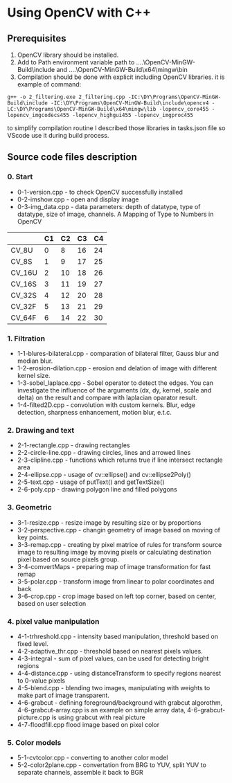 # Using OpenCV with C++

## Prerequisites
1) OpenCV library should be installed.
2) Add to Path environment variable path to ....\OpenCV-MinGW-Build\include and ....\OpenCV-MinGW-Build\x64\mingw\bin
3) Compilation should be done with explicit including OpenCV libraries. it is example of command:
```
g++ -o 2_filtering.exe 2_filtering.cpp -IC:\DY\Programs\OpenCV-MinGW-Build\include -IC:\DY\Programs\OpenCV-MinGW-Build\include\opencv4 -LC:\DY\Programs\OpenCV-MinGW-Build\x64\mingw\lib -lopencv_core455 -lopencv_imgcodecs455 -lopencv_highgui455 -lopencv_imgproc455
```
to simplify compilation routine I described those libraries in tasks.json file so VScode use it during build process. 

## Source code files description
### 0. Start
* 0-1-version.cpp - to check OpenCV successfully installed
* 0-2-imshow.cpp - open and display image
* 0-3-img_data.cpp - data parameters: depth of datatype, type of datatype, size of image, channels.
A Mapping of Type to Numbers in OpenCV

| | C1 | C2 | C3 | C4
|---|---|---|---|---|
|CV_8U|	0|	8|	16|	24
|CV_8S|	1|	9|	17|	25
|CV_16U| 2|	10|	18|	26
|CV_16S| 3|	11|	19|	27
|CV_32S| 4|	12|	20|	28
|CV_32F| 5|	13|	21|	29
|CV_64F| 6|	14|	22|	30

### 1. Filtration
* 1-1-blures-bilateral.cpp - comparation of bilateral filter, Gauss blur and median blur.
* 1-2-erosion-dilation.cpp - erosion and delation of image with different kernel size.
* 1-3-sobel_laplace.cpp - Sobel operator to detect the edges. You can investigate the influence of the arguments (dx, dy, kernel, scale and delta) on the result and compare with laplacian oparator result.
* 1-4-filted2D.cpp - convolution with custom kernels. Blur, edge detection, sharpness enhancement, motion blur, e.t.c.

### 2. Drawing and text
* 2-1-rectangle.cpp - drawing rectangles
* 2-2-circle-line.cpp - drawing circles, lines and arrowed lines
* 2-3-clipline.cpp - functions which returns true if line intersect rectangle area
* 2-4-ellipse.cpp - usage of cv::ellipse() and cv::ellipse2Poly()
* 2-5-text.cpp - usage of putText() and getTextSize()
* 2-6-poly.cpp - drawing polygon line and filled polygons

### 3. Geometric
* 3-1-resize.cpp - resize image by resulting size or by proportions
* 3-2-perspective.cpp - changin geometry of image based on moving of key points.
* 3-3-remap.cpp - creating by pixel matrice of rules for transform source image to resulting image by moving pixels or calculating destination pixel based on source pixels group.
* 3-4-comvertMaps - preparing map of image transformation for fast remap
* 3-5-polar.cpp - transform image from linear to polar coordinates and back
* 3-6-crop.cpp - crop image based on left top corner, based on center, based on user selection

### 4. pixel value manipulation
* 4-1-trhreshold.cpp - intensity based manipulation, threshold based on fixed level.
* 4-2-adaptive_thr.cpp - threshold based on nearest pixels values.
* 4-3-integral - sum of pixel values, can be used for detecting bright regions
* 4-4-distance.cpp - using distanceTransform to specify regions nearest to 0-value pixels
* 4-5-blend.cpp - blending two images, manipulating with weights to make part of image transparent.
* 4-6-grabcut - defining foreground/background with grabcut algorothm, 4-6-grabcut-array.cpp is an example on simple array data,  4-6-grabcut-picture.cpp is using grabcut with real picture
* 4-7-floodfill.cpp flood image based on pixel color

### 5. Color models
* 5-1-cvtcolor.cpp - converting to another color model
* 5-2-color2plane.cpp - convertation from BRG to YUV, split YUV to separate channels, assemble it back to BGR
